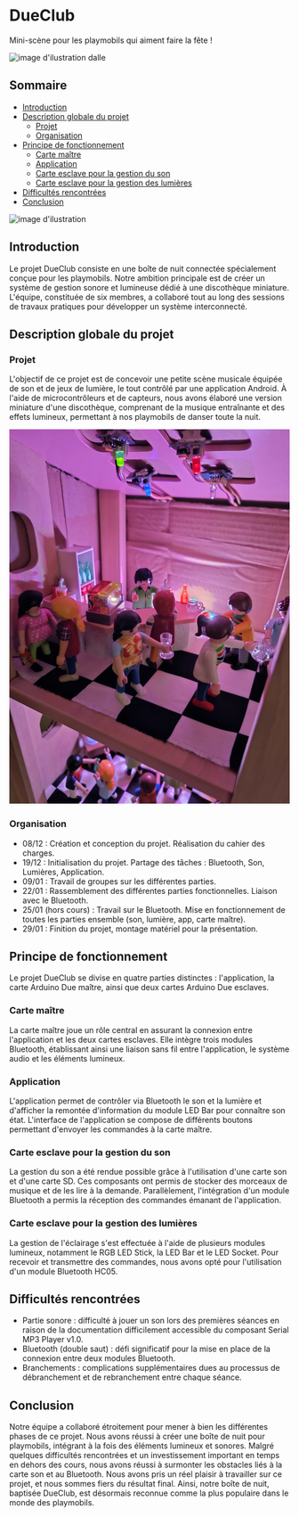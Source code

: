 DueClub
=======

Mini-scène pour les playmobils qui aiment faire la fête !

![image d'ilustration dalle](/assets/DALLE.jpg)

Sommaire
--------

-   [Introduction](https://github.com/yvan-allioux/Due-Club#introduction)
-   [Description globale du projet](https://github.com/yvan-allioux/Due-Club#description-globale-du-projet)
    -   [Projet](https://github.com/yvan-allioux/Due-Club#projet)
    -   [Organisation](https://github.com/yvan-allioux/Due-Club#organisation)
-   [Principe de fonctionnement](https://github.com/yvan-allioux/Due-Club#principe-de-fonctionnement)
    -   [Carte maître](https://github.com/yvan-allioux/Due-Club#carte-ma%C3%AEtre)
    -   [Application](https://github.com/yvan-allioux/Due-Club#application)
    -   [Carte esclave pour la gestion du son](https://github.com/yvan-allioux/Due-Club#carte-esclave-pour-la-gestion-du-son)
    -   [Carte esclave pour la gestion des lumières](https://github.com/yvan-allioux/Due-Club#carte-esclave-pour-la-gestion-des-lumi%C3%A8res)
-   [Difficultés rencontrées](https://github.com/yvan-allioux/Due-Club#difficult%C3%A9s-rencontr%C3%A9es)
-   [Conclusion](https://github.com/yvan-allioux/Due-Club#conclusion)

![image d'ilustration](/assets/1.jpg)

Introduction
------------

Le projet DueClub consiste en une boîte de nuit connectée spécialement conçue pour les playmobils. Notre ambition principale est de créer un système de gestion sonore et lumineuse dédié à une discothèque miniature. L'équipe, constituée de six membres, a collaboré tout au long des sessions de travaux pratiques pour développer un système interconnecté.

Description globale du projet
-----------------------------

### Projet

L'objectif de ce projet est de concevoir une petite scène musicale équipée de son et de jeux de lumière, le tout contrôlé par une application Android. À l'aide de microcontrôleurs et de capteurs, nous avons élaboré une version miniature d'une discothèque, comprenant de la musique entraînante et des effets lumineux, permettant à nos playmobils de danser toute la nuit.

![image d'ilustration](/assets/2.jpg)

### Organisation

-   08/12 : Création et conception du projet. Réalisation du cahier des charges.
-   19/12 : Initialisation du projet. Partage des tâches : Bluetooth, Son, Lumières, Application.
-   09/01 : Travail de groupes sur les différentes parties.
-   22/01 : Rassemblement des différentes parties fonctionnelles. Liaison avec le Bluetooth.
-   25/01 (hors cours) : Travail sur le Bluetooth. Mise en fonctionnement de toutes les parties ensemble (son, lumière, app, carte maître).
-   29/01 : Finition du projet, montage matériel pour la présentation.

Principe de fonctionnement
--------------------------

Le projet DueClub se divise en quatre parties distinctes : l'application, la carte Arduino Due maître, ainsi que deux cartes Arduino Due esclaves.

### Carte maître

La carte maître joue un rôle central en assurant la connexion entre l'application et les deux cartes esclaves. Elle intègre trois modules Bluetooth, établissant ainsi une liaison sans fil entre l'application, le système audio et les éléments lumineux.

### Application

L'application permet de contrôler via Bluetooth le son et la lumière et d'afficher la remontée d'information du module LED Bar pour connaître son état. L'interface de l'application se compose de différents boutons permettant d'envoyer les commandes à la carte maître.

### Carte esclave pour la gestion du son

La gestion du son a été rendue possible grâce à l'utilisation d'une carte son et d'une carte SD. Ces composants ont permis de stocker des morceaux de musique et de les lire à la demande. Parallèlement, l'intégration d'un module Bluetooth a permis la réception des commandes émanant de l'application.

### Carte esclave pour la gestion des lumières

La gestion de l'éclairage s'est effectuée à l'aide de plusieurs modules lumineux, notamment le RGB LED Stick, la LED Bar et le LED Socket. Pour recevoir et transmettre des commandes, nous avons opté pour l'utilisation d'un module Bluetooth HC05.

Difficultés rencontrées
-----------------------

-   Partie sonore : difficulté à jouer un son lors des premières séances en raison de la documentation difficilement accessible du composant Serial MP3 Player v1.0.
-   Bluetooth (double saut) : défi significatif pour la mise en place de la connexion entre deux modules Bluetooth.
-   Branchements : complications supplémentaires dues au processus de débranchement et de rebranchement entre chaque séance.

Conclusion
----------

Notre équipe a collaboré étroitement pour mener à bien les différentes phases de ce projet. Nous avons réussi à créer une boîte de nuit pour playmobils, intégrant à la fois des éléments lumineux et sonores. Malgré quelques difficultés rencontrées et un investissement important en temps en dehors des cours, nous avons réussi à surmonter les obstacles liés à la carte son et au Bluetooth. Nous avons pris un réel plaisir à travailler sur ce projet, et nous sommes fiers du résultat final. Ainsi, notre boîte de nuit, baptisée DueClub, est désormais reconnue comme la plus populaire dans le monde des playmobils.